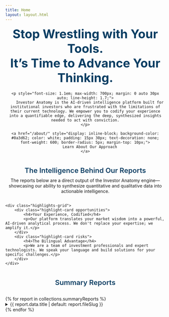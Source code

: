 ```yaml
---
title: Home
layout: layout.html
---
```


<div class="report-container" style="text-align: center; border: none; box-shadow: none;">
    <h2 style="font-size: 38px; color: #0a3d62; font-weight: 700; margin: 0 0 20px 0;">Stop Wrestling with Your Tools.<br/>It’s Time to Advance Your Thinking.</h2>

    <p style="font-size: 1.1em; max-width: 700px; margin: 0 auto 30px auto; line-height: 1.7;">
        Investor Anatomy is the AI-driven intelligence platform built for institutional investors who are frustrated with the limitations of their current technology. We empower you to codify your experience into a quantifiable edge, delivering the deep, synthesized insights needed to act with conviction.
    </p>

    <a href="/about/" style="display: inline-block; background-color: #0a3d62; color: white; padding: 15px 30px; text-decoration: none; font-weight: 600; border-radius: 5px; margin-top: 10px;">
        Learn About Our Approach
    </a>
</div>

<div class="report-container" style="margin-top: 40px;">
    <h3 style="font-size: 22px; color: #0a3d62; font-weight: 600; text-align: center; margin-bottom: 30px; border-bottom: none;">The Intelligence Behind Our Reports</h3>
    <p style="text-align: center; margin-top: -20px; margin-bottom: 30px;">The reports below are a direct output of the Investor Anatomy engine—showcasing our ability to synthesize quantitative and qualitative data into actionable intelligence.</p>

    <div class="highlights-grid">
        <div class="highlight-card opportunities">
            <h4>Your Experience, Codified</h4>
            <p>Our platform translates your market wisdom into a powerful, AI-driven analytical process. We don't replace your expertise; we amplify it.</p>
        </div>
        <div class="highlight-card risks">
            <h4>The Bilingual Advantage</h4>
            <p>We are a team of investment professionals and expert technologists. We speak your language and build solutions for your specific challenges.</p>
        </div>
    </div>
</div>

<div class="report-container" style="margin-top: 40px;">
    <h3 style="font-size: 22px; color: #0a3d62; font-weight: 600; text-align: center; margin-bottom: 30px; border-bottom: none;">Summary Reports</h3>
    {% for report in collections.summaryReports %}
    <details class="report-accordion">
      <summary>
        <span>{{ report.data.title | default: report.fileSlug }}</span>
      </summary>
      <div class="report-content">
        {{ report.templateContent | safe }}
      </div>
    </details>
    {% endfor %}
</div>